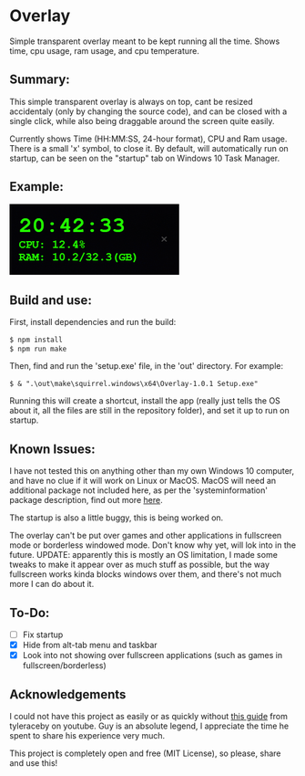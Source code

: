 # Overlay

Simple transparent overlay meant to be kept running all the time. Shows time, cpu usage, ram usage, and cpu temperature.

## Summary:

This simple transparent overlay is always on top, cant be resized accidentaly (only by changing the source code), and can be closed with a single click, while also being draggable around the screen quite easily.

Currently shows Time (HH:MM:SS, 24-hour format), CPU and Ram usage. There is a small 'x' symbol, to close it. By default, will automatically run on startup, can be seen on the "startup" tab on Windows 10 Task Manager.

## Example:

![example of appearance](example.png)

## Build and use:

First, install dependencies and run the build:

    $ npm install
    $ npm run make

Then, find and run the 'setup.exe' file, in the 'out' directory. For example:

    $ & ".\out\make\squirrel.windows\x64\Overlay-1.0.1 Setup.exe"

Running this will create a shortcut, install the app (really just tells the OS about it, all the files are still in the repository folder), and set it up to run on startup.

## Known Issues:

I have not tested this on anything other than my own Windows 10 computer, and have no clue if it will work on Linux or MacOS. MacOS will need an additional package not included here, as per the 'systeminformation' package description, find out more [here](https://systeminformation.io/cpu.html).

The startup is also a little buggy, this is being worked on.

The overlay can't be put over games and other applications in fullscreen mode or borderless windowed mode. Don't know why yet, will lok into in the future. UPDATE: apparently this is mostly an OS limitation, I made some tweaks to make it appear over as much stuff as possible, but the way fullscreen works kinda blocks windows over them, and there's not much more I can do about it.

## To-Do:

- [ ] Fix startup
- [x] Hide from alt-tab menu and taskbar
- [x] Look into not showing over fullscreen applications (such as games in fullscreen/borderless)

## Acknowledgements

I could not have this project as easily or as quickly without [this guide](https://www.youtube.com/watch?v=zWuuk_j1iwM&ab_channel=tylerlaceby) from tyleraceby on youtube. Guy is an absolute legend, I appreciate the time he spent to share his experience very much.

This project is completely open and free (MIT License), so please, share and use this!
